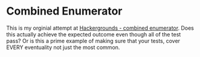 # Combined Enumerator
This is my orginial attempt at [Hackergrounds - combined enumerator](https://github.com/hackerground/combined_ordered_enumerator/blob/master/combined_enumerator_test.rb). Does this actually achieve the expected outcome even though all of the test pass? Or is this a prime example of making sure that your tests, cover EVERY eventuality not just the most common.
